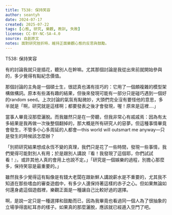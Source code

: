 ```yaml
---
title: T538: 保持笑容
author: seantyh
date: 2024-07-17
created: 2025-07-22
tags: [心態, 研究, 樂觀, 教訓, 失敗]
license: CC-BY-NC-SA-4.0
source: 自創原文
notes: 面對研究挫折時，維持正面樂觀心態的反思與鼓勵。
---
```

T538: 保持笑容

有的討論我就只是插花，聽別人在幹嘛。尤其那個討論是我從出來前就開始參與的，多少覺得有點紀念價值。

那個討論的主角是一個碩士生，很認真也滿有技巧的：它用了一個頗複雜的模型架構做構詞。原本有些滿有趣的結果，但後來發現可能有一部分只是碰巧遇到一個好的random seed。上次討論的氣氛有點微妙，大頭們完全沒有要怪他的意思，多半就是「啊，研究就是這樣啊；都要發表之後才會發現，喔！原來是這裡....」

當事人畢竟沒那麼灑脫。而我雖然只是在一旁聽，但我非常心有戚戚焉：因為有太多結果是我再做一次後整個翻掉的，那大概是所有研究人的惡夢。但這種事情畢竟會發生，不管多小心多周延的人都會—this world will outsmart me anyway—只是發生的時候該怎麼辦？

「別把研究結果想成永恆不變的真理，我們只是花了一些時間，發現一些事情，我們覺得可能對別人有用；於是跟別人講說『看！我發現了這個耶，你們試試看！』，或許其他人真的會用上也說不定。」「研究是一個娛樂的過程，別擔心那麼多，保持笑容是最重要的。」

雖然我多少覺得這有點像是有錢大老闆在跟新鮮人講說薪水是不重要的，尤其我不知道在那些嗜血的審查遊戲中，有多少人還保持著這樣的赤子之心。但如果無論如何還身處這個遊戲裡，樂觀正面是一種讓自己比較好過的選擇。

啊，是說一定只是一種選擇和鼓勵而已，因為我畢竟也看過同一個人為了很抽象的立場爭得面紅耳赤的樣子。如果真的那麼灑脫，應該就已經遁入空門了吧。